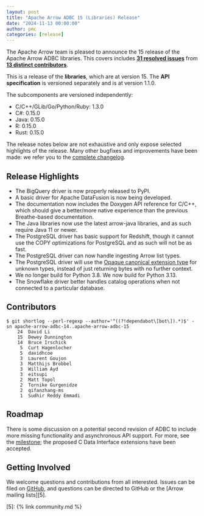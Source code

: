 ```yaml
---
layout: post
title: "Apache Arrow ADBC 15 (Libraries) Release"
date: "2024-11-13 00:00:00"
author: pmc
categories: [release]
---
```

<!--
{% comment %}
Licensed to the Apache Software Foundation (ASF) under one or more
contributor license agreements.  See the NOTICE file distributed with
this work for additional information regarding copyright ownership.
The ASF licenses this file to you under the Apache License, Version 2.0
(the "License"); you may not use this file except in compliance with
the License.  You may obtain a copy of the License at

http://www.apache.org/licenses/LICENSE-2.0

Unless required by applicable law or agreed to in writing, software
distributed under the License is distributed on an "AS IS" BASIS,
WITHOUT WARRANTIES OR CONDITIONS OF ANY KIND, either express or implied.
See the License for the specific language governing permissions and
limitations under the License.
{% endcomment %}
-->

The Apache Arrow team is pleased to announce the 15 release of
the Apache Arrow ADBC libraries. This covers includes [**31
resolved issues**][1] from [**13 distinct contributors**][2].

This is a release of the **libraries**, which are at version
15.  The **API specification** is versioned separately and is
at version 1.1.0.

The subcomponents are versioned independently:

- C/C++/GLib/Go/Python/Ruby: 1.3.0
- C#: 0.15.0
- Java: 0.15.0
- R: 0.15.0
- Rust: 0.15.0

The release notes below are not exhaustive and only expose selected
highlights of the release. Many other bugfixes and improvements have
been made: we refer you to the [complete changelog][3].

## Release Highlights

- The BigQuery driver is now properly released to PyPI.
- A basic driver for Apache DataFusion is now being developed.
- The documentation now includes the Doxygen API reference for C/C++, which should give a better/more native experience than the previous Breathe-based documentation.
- The Java libraries now use the latest arrow-java libraries, and as such require Java 11 or newer.
- The PostgreSQL driver has basic support for Redshift, though it cannot use the COPY optimizations for PostgreSQL and as such will not be as fast.
- The PostgreSQL driver can now handle ingesting Arrow list types.
- The PostgreSQL driver will use the [Opaque canonical extension type][opaque] for unknown types, instead of just returning bytes with no further context.
- We no longer build for Python 3.8.  We now build for Python 3.13.
- The Snowflake driver better handles catalog operations when not connected to a particular database.

## Contributors

```
$ git shortlog --perl-regexp --author='^((?!dependabot\[bot\]).*)$' -sn apache-arrow-adbc-14..apache-arrow-adbc-15
    24	David Li
    15	Dewey Dunnington
    14	Bruce Irschick
     5	Curt Hagenlocher
     5	davidhcoe
     3	Laurent Goujon
     3	Matthijs Brobbel
     3	William Ayd
     3	eitsupi
     2	Matt Topol
     2	Tornike Gurgenidze
     2	qifanzhang-ms
     1	Sudhir Reddy Emmadi
```

## Roadmap

There is some discussion on a potential second revision of ADBC to include more missing functionality and asynchronous API support.  For more, see the [milestone](https://github.com/apache/arrow-adbc/milestone/8); the proposed C Data Interface extensions have been accepted.

## Getting Involved

We welcome questions and contributions from all interested.  Issues
can be filed on [GitHub][4], and questions can be directed to GitHub
or the [Arrow mailing lists][5].

[1]: https://github.com/apache/arrow-adbc/milestone/19
[2]: #contributors
[3]: https://github.com/apache/arrow-adbc/blob/apache-arrow-adbc-15/CHANGELOG.md
[4]: https://github.com/apache/arrow-adbc/issues
[5]: {% link community.md %}

[opaque]: https://arrow.apache.org/docs/format/CanonicalExtensions.html#opaque
